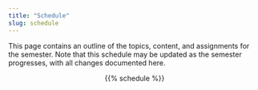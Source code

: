```yaml
---
title: "Schedule"
slug: schedule
---
```


This page contains an outline of the topics, content, and assignments for the semester. Note that this schedule may be updated as the semester progresses, with all changes documented here.


<div align = "center">
{{% schedule %}}
</div>

